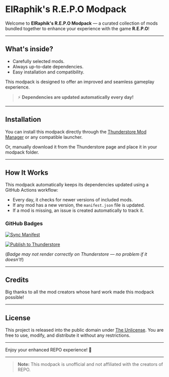 # ElRaphik's R.E.P.O Modpack

Welcome to **ElRaphik's R.E.P.O Modpack** — a curated collection of mods bundled together to enhance your experience with the game **R.E.P.O**!

---

## What's inside?
- Carefully selected mods.
- Always up-to-date dependencies.
- Easy installation and compatibility.

This modpack is designed to offer an improved and seamless gameplay experience.

> ⚡ **Dependencies are updated automatically every day!**

---

## Installation

You can install this modpack directly through the [Thunderstore Mod Manager](https://www.overwolf.com/app/Thunderstore-Thunderstore_Mod_Manager) or any compatible launcher.

Or, manually download it from the Thunderstore page and place it in your modpack folder.

---

## How It Works

This modpack automatically keeps its dependencies updated using a GitHub Actions workflow:
- Every day, it checks for newer versions of included mods.
- If any mod has a new version, the `manifest.json` file is updated.
- If a mod is missing, an issue is created automatically to track it.

### GitHub Badges

[![Sync Manifest](https://github.com/ElRaphik/Repo-modpacks/actions/workflows/sync_manifest.yml/badge.svg)](https://github.com/ElRaphik/Repo-modpacks/actions/workflows/sync_manifest.yml)

[![Publish to Thunderstore](https://github.com/ElRaphik/Repo-modpacks/actions/workflows/publish.yml/badge.svg)](https://github.com/ElRaphik/Repo-modpacks/actions/workflows/publish.yml)

(*Badge may not render correctly on Thunderstore — no problem if it doesn't!*)

---

## Credits

Big thanks to all the mod creators whose hard work made this modpack possible!

---

## License

This project is released into the public domain under [The Unlicense](https://unlicense.org/). You are free to use, modify, and distribute it without any restrictions.

---

Enjoy your enhanced REPO experience! 🚀

---

> **Note:** This modpack is unofficial and not affiliated with the creators of REPO.